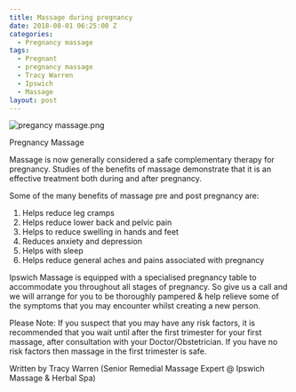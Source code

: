 ```yaml
---
title: Massage during pregnancy
date: 2018-08-01 06:25:00 Z
categories:
  - Pregnancy massage
tags:
  - Pregnant
  - pregnancy massage
  - Tracy Warren
  - Ipswich
  - Massage
layout: post
---
```


![pregancy massage.png](/uploads/pregancy%20massage.png)

Pregnancy Massage

Massage is now generally considered a safe complementary therapy for pregnancy. Studies of the benefits of massage demonstrate that it is an effective treatment both during and after pregnancy.

Some of the many benefits of massage pre and post pregnancy are:

1. Helps reduce leg cramps
2. Helps reduce lower back and pelvic pain
3. Helps to reduce swelling in hands and feet
4. Reduces anxiety and depression
5. Helps with sleep
6. Helps reduce general aches and pains associated with pregnancy

Ipswich Massage is equipped with a specialised pregnancy table to accommodate you throughout all stages of pregnancy. So give us a call and we will arrange for you to be thoroughly pampered & help relieve some of the symptoms that you may encounter whilst creating a new person.

Please Note: If you suspect that you may have any risk factors, it is recommended that you wait until after the first trimester for your first massage, after consultation with your Doctor/Obstetrician. If you have no risk factors then massage in the first trimester is safe.

Written by Tracy Warren (Senior Remedial Massage Expert @ Ipswich Massage & Herbal Spa)
